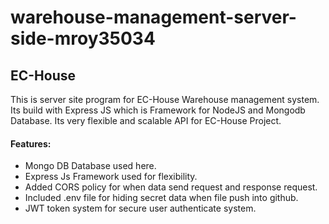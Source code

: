 # warehouse-management-server-side-mroy35034

## EC-House
This is server site program for EC-House Warehouse management system. Its build with Express JS which is 
Framework for NodeJS and Mongodb Database. Its very flexible and scalable API for EC-House Project.

#### Features:
   * Mongo DB Database used here.
   * Express Js Framework used for flexibility.
   * Added CORS policy for when data send request and response request.
   * Included .env file for hiding secret data when file push into github.
   * JWT token system for secure user authenticate system.
